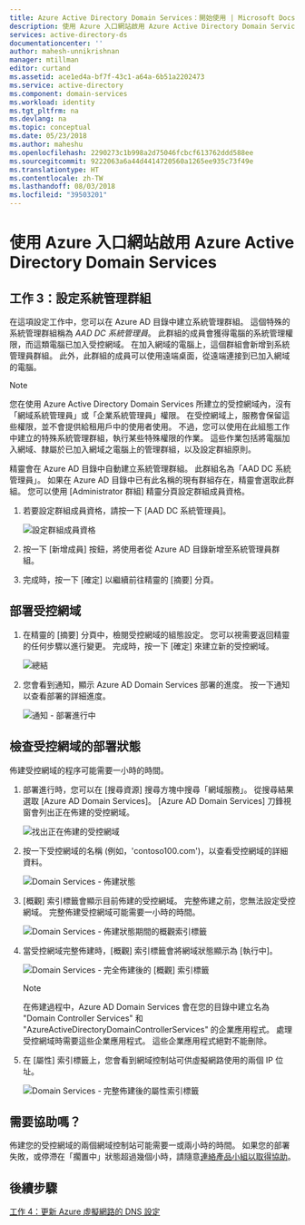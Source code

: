 ```yaml
---
title: Azure Active Directory Domain Services：開始使用 | Microsoft Docs
description: 使用 Azure 入口網站啟用 Azure Active Directory Domain Services
services: active-directory-ds
documentationcenter: ''
author: mahesh-unnikrishnan
manager: mtillman
editor: curtand
ms.assetid: ace1ed4a-bf7f-43c1-a64a-6b51a2202473
ms.service: active-directory
ms.component: domain-services
ms.workload: identity
ms.tgt_pltfrm: na
ms.devlang: na
ms.topic: conceptual
ms.date: 05/23/2018
ms.author: maheshu
ms.openlocfilehash: 2290273c1b998a2d75046fcbcf613762ddd588ee
ms.sourcegitcommit: 9222063a6a44d4414720560a1265ee935c73f49e
ms.translationtype: HT
ms.contentlocale: zh-TW
ms.lasthandoff: 08/03/2018
ms.locfileid: "39503201"
---
```

# <a name="enable-azure-active-directory-domain-services-using-the-azure-portal"></a>使用 Azure 入口網站啟用 Azure Active Directory Domain Services


## <a name="task-3-configure-administrative-group"></a>工作 3：設定系統管理群組
在這項設定工作中，您可以在 Azure AD 目錄中建立系統管理群組。 這個特殊的系統管理群組稱為 *AAD DC 系統管理員*。 此群組的成員會獲得電腦的系統管理權限，而這類電腦已加入受控網域。 在加入網域的電腦上，這個群組會新增到系統管理員群組。 此外，此群組的成員可以使用遠端桌面，從遠端連接到已加入網域的電腦。

> [!NOTE]
> 您在使用 Azure Active Directory Domain Services 所建立的受控網域內，沒有「網域系統管理員」或「企業系統管理員」權限。 在受控網域上，服務會保留這些權限，並不會提供給租用戶中的使用者使用。 不過，您可以使用在此組態工作中建立的特殊系統管理群組，執行某些特殊權限的作業。 這些作業包括將電腦加入網域、隸屬於已加入網域之電腦上的管理群組，以及設定群組原則。
>

精靈會在 Azure AD 目錄中自動建立系統管理群組。 此群組名為「AAD DC 系統管理員」。 如果在 Azure AD 目錄中已有此名稱的現有群組存在，精靈會選取此群組。 您可以使用 [Administrator 群組] 精靈分頁設定群組成員資格。

1. 若要設定群組成員資格，請按一下 [AAD DC 系統管理員]。

    ![設定群組成員資格](./media/getting-started/domain-services-blade-admingroup.png)

2. 按一下 [新增成員] 按鈕，將使用者從 Azure AD 目錄新增至系統管理員群組。

3. 完成時，按一下 [確定] 以繼續前往精靈的 [摘要] 分頁。


## <a name="deploy-your-managed-domain"></a>部署受控網域

1. 在精靈的 [摘要] 分頁中，檢閱受控網域的組態設定。 您可以視需要返回精靈的任何步驟以進行變更。 完成時，按一下 [確定] 來建立新的受控網域。

    ![總結](./media/getting-started/domain-services-blade-summary.png)

2. 您會看到通知，顯示 Azure AD Domain Services 部署的進度。 按一下通知以查看部署的詳細進度。

    ![通知 - 部署進行中](./media/getting-started/domain-services-blade-deployment-in-progress.png)


## <a name="check-the-deployment-status-of-your-managed-domain"></a>檢查受控網域的部署狀態
佈建受控網域的程序可能需要一小時的時間。

1. 部署進行時，您可以在 [搜尋資源] 搜尋方塊中搜尋「網域服務」。 從搜尋結果選取 [Azure AD Domain Services]。 [Azure AD Domain Services] 刀鋒視窗會列出正在佈建的受控網域。

    ![找出正在佈建的受控網域](./media/getting-started/domain-services-provisioning-state-find-resource.png)

2. 按一下受控網域的名稱 (例如，'contoso100.com')，以查看受控網域的詳細資料。

    ![Domain Services - 佈建狀態](./media/getting-started/domain-services-provisioning-state.png)

3. [概觀] 索引標籤會顯示目前佈建的受控網域。 完整佈建之前，您無法設定受控網域。 完整佈建受控網域可能需要一小時的時間。

    ![Domain Services - 佈建狀態期間的概觀索引標籤 ](./media/getting-started/domain-services-provisioning-state-details.png)

4. 當受控網域完整佈建時，[概觀] 索引標籤會將網域狀態顯示為 [執行中]。

    ![Domain Services - 完全佈建後的 [概觀] 索引標籤](./media/getting-started/domain-services-provisioned.png)
    >[!NOTE]
    >在佈建過程中，Azure AD Domain Services 會在您的目錄中建立名為 "Domain Controller Services" 和 "AzureActiveDirectoryDomainControllerServices" 的企業應用程式。 處理受控網域時需要這些企業應用程式。 這些企業應用程式絕對不能刪除。
    >

5. 在 [屬性] 索引標籤上，您會看到網域控制站可供虛擬網路使用的兩個 IP 位址。

    ![Domain Services - 完整佈建後的屬性索引標籤](./media/getting-started/domain-services-provisioned-properties.png)


## <a name="need-help"></a>需要協助嗎？
佈建您的受控網域的兩個網域控制站可能需要一或兩小時的時間。 如果您的部署失敗，或停滯在「擱置中」狀態超過幾個小時，請隨意[連絡產品小組以取得協助](active-directory-ds-contact-us.md)。


## <a name="next-step"></a>後續步驟
[工作 4：更新 Azure 虛擬網路的 DNS 設定](active-directory-ds-getting-started-dns.md)
